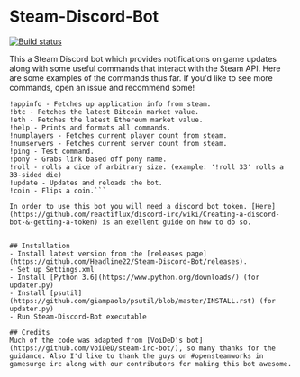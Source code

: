 # Steam-Discord-Bot
[![Build status](https://ci.appveyor.com/api/projects/status/h0sltbhpyelqc066?svg=true)](https://ci.appveyor.com/project/Headline22/steam-discord-bot)

This a Steam Discord bot which provides notifications on game updates along with some useful commands that interact with the Steam API. Here are some examples of the commands thus far. If you'd like to see more commands, open an issue and recommend some!

```
!appinfo - Fetches up application info from steam.
!btc - Fetches the latest Bitcoin market value.
!eth - Fetches the latest Ethereum market value.
!help - Prints and formats all commands.
!numplayers - Fetches current player count from steam.
!numservers - Fetches current server count from steam.
!ping - Test command.
!pony - Grabs link based off pony name.
!roll - rolls a dice of arbitrary size. (example: '!roll 33' rolls a 33-sided die)
!update - Updates and reloads the bot.
!coin - Flips a coin.```

In order to use this bot you will need a discord bot token. [Here](https://github.com/reactiflux/discord-irc/wiki/Creating-a-discord-bot-&-getting-a-token) is an exellent guide on how to do so.


## Installation
- Install latest version from the [releases page](https://github.com/Headline22/Steam-Discord-Bot/releases).
- Set up Settings.xml
- Install [Python 3.6](https://www.python.org/downloads/) (for updater.py)
- Install [psutil](https://github.com/giampaolo/psutil/blob/master/INSTALL.rst) (for updater.py)
- Run Steam-Discord-Bot executable

## Credits 
Much of the code was adapted from [VoiDeD's bot](https://github.com/VoiDeD/steam-irc-bot/), so many thanks for the guidance. Also I'd like to thank the guys on #opensteamworks in gamesurge irc along with our contributors for making this bot awesome.

